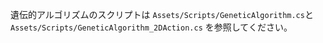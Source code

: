 遺伝的アルゴリズムのスクリプトは
```Assets/Scripts/GeneticAlgorithm.cs```と```Assets/Scripts/GeneticAlgorithm_2DAction.cs```
を参照してください。
